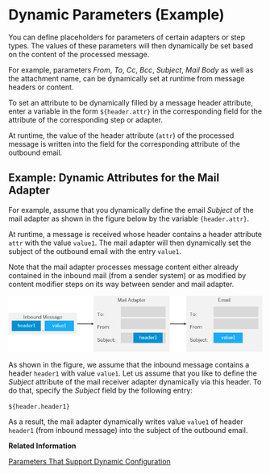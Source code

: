 <!-- loio5705f2b41cca422e967511e3deb1beb4 -->

# Dynamic Parameters \(Example\)

You can define placeholders for parameters of certain adapters or step types. The values of these parameters will then dynamically be set based on the content of the processed message.

For example, parameters *From*, *To*, *Cc*, *Bcc*, *Subject*, *Mail Body* as well as the attachment name, can be dynamically set at runtime from message headers or content.

To set an attribute to be dynamically filled by a message header attribute, enter a variable in the form `${header.attr}` in the corresponding field for the attribute of the corresponding step or adapter.

At runtime, the value of the header attribute \(`attr`\) of the processed message is written into the field for the corresponding attribute of the outbound email.



## Example: Dynamic Attributes for the Mail Adapter

For example, assume that you dynamically define the email *Subject* of the mail adapter as shown in the figure below by the variable `{header.attr}`.

At runtime, a message is received whose header contains a header attribute `attr` with the value `value1`. The mail adapter will then dynamically set the subject of the outbound email with the entry `value1`.

Note that the mail adapter processes message content either already contained in the inbound mail \(from a sender system\) or as modified by content modifier steps on its way between sender and mail adapter.

![](images/Dynamic_Parameters_177bb4e.png)

As shown in the figure, we assume that the inbound message contains a header `header1` with value `value1`. Let us assume that you like to define the *Subject* attribute of the mail receiver adapter dynamically via this header. To do that, specify the *Subject* field by the following entry:

`${header.header1}`

As a result, the mail adapter dynamically writes value `value1` of header `header1` \(from inbound message\) into the subject of the outbound email.

**Related Information**  


[Parameters That Support Dynamic Configuration](parameters-that-support-dynamic-configuration-c9bba0e.md "")

